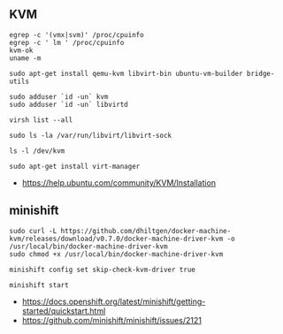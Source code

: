 ## KVM
```
egrep -c '(vmx|svm)' /proc/cpuinfo
egrep -c ' lm ' /proc/cpuinfo
kvm-ok
uname -m

sudo apt-get install qemu-kvm libvirt-bin ubuntu-vm-builder bridge-utils

sudo adduser `id -un` kvm
sudo adduser `id -un` libvirtd

virsh list --all

sudo ls -la /var/run/libvirt/libvirt-sock

ls -l /dev/kvm

sudo apt-get install virt-manager
```
 * https://help.ubuntu.com/community/KVM/Installation

## minishift
```
sudo curl -L https://github.com/dhiltgen/docker-machine-kvm/releases/download/v0.7.0/docker-machine-driver-kvm -o /usr/local/bin/docker-machine-driver-kvm
sudo chmod +x /usr/local/bin/docker-machine-driver-kvm

minishift config set skip-check-kvm-driver true

minishift start
```
 * https://docs.openshift.org/latest/minishift/getting-started/quickstart.html
 * https://github.com/minishift/minishift/issues/2121
